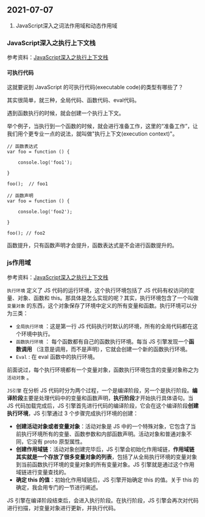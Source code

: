 ## 2021-07-07
1. JavaScript深入之词法作用域和动态作用域

### JavaScript深入之执行上下文栈 
参考资料：[JavaScript深入之执行上下文栈 ](https://github.com/mqyqingfeng/Blog/issues/4)

#### 可执行代码
这就要说到 JavaScript 的可执行代码(executable code)的类型有哪些了？

其实很简单，就三种，全局代码、函数代码、eval代码。

遇到函数执行的时候，就会创建一个执行上下文。

举个例子，当执行到一个函数的时候，就会进行准备工作，这里的“准备工作”，让我们用个更专业一点的说法，就叫做"执行上下文(execution context)"。

```
// 函数表达式
var foo = function () {

    console.log('foo1');

}

foo();  // foo1
```
```
// 函数声明
var foo = function () {

    console.log('foo2');

}

foo(); // foo2
```
函数提升，只有函数声明才会提升，函数表达式是不会进行函数提升的。

### js作用域

参考资料：[JavaScript深入之执行上下文栈 ](https://github.com/nightn/front-end-plan/blob/master/js/js-scope.md)

`执行环境` 定义了 JS 代码的运行环境，这个执行环境包括了 JS 代码有权访问的变量、对象、函数和 this。那具体是怎么实现的呢？其实，执行环境包含了一个叫做 `变量对象` 的东西，这个对象保存了环境中定义的所有变量和函数。执行环境可以分为三类：

- `全局执行环境` ：这是第一行 JS 代码执行时默认的环境，所有的全局代码都在这个环境中执行。
- `函数执行环境` ： 每个函数都有自己的函数执行环境。每当 JS 引擎发现一个**函数调用** （注意是调用，而不是声明），它就会创建一个新的函数执行环境。
- `Eval` : 在 eval 函数中的执行环境。

前面说过，每个执行环境都有一个变量对象，函数执行环境包含的变量对象称之为 `活动对象` 。

`JS引擎` 在分析 JS 代码时分为两个过程，一个是编译阶段，另一个是执行阶段。**编译阶段**主要是处理代码中的变量和函数声明，**执行阶段**才开始执行具体语句。当 JS 代码加载完成后，JS 引擎首先进行代码的编译阶段，它会在这个编译阶段**创建执行环境**，JS 引擎通过 3 个步骤完成执行环境的创建：

- **创建活动对象或者变量对象**：活动对象是 JS 中的一个特殊对象，它包含了当前执行环境所有的变量、函数参数和内部函数声明。活动对象和普通对象不同，它没有 proto 原型属性。
- **创建作用域链**：活动对象创建完毕后，JS 引擎会初始化作用域链，**作用域链其实就是一个存放了很多变量对象的列表**，包括了从全局执行环境的变量对象到当前函数执行环境的变量对象的所有变量对象。JS 引擎就是通过这个作用域链进行变量查找的。
- **确定 this 的值**：初始化作用域链后，JS 引擎开始确定 this 的值。关于 this 的确定，我会用专门的一节进行阐述。

JS 引擎在编译阶段结束后，会进入执行阶段。在执行阶段，JS 引擎会再次对代码进行扫描，对变量对象进行更新，并执行代码。